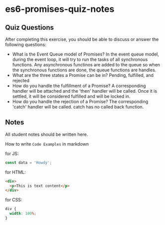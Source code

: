 # es6-promises-quiz-notes

## Quiz Questions

After completing this exercise, you should be able to discuss or answer the following questions:

- What is the Event Queue model of Promises?
  In the event queue model, during the event loop, it will try to run the tasks of all synchronous functions. Any asynchronous functinos are added to the queue so when the synchronous functions are done, the queue functions are handles.
- What are the three states a Promise can be in?
  Pending, fulfilled, and rejected
- How do you handle the fulfillment of a Promise?
  A corresponding handler will be attached and the 'then' handler will be called. Once it is settled, it will be considered fulfilled and will be locked in.
- How do you handle the rejection of a Promise?
  The corresponding 'catch' handler will be called. catch has no called back function.

## Notes

All student notes should be written here.

How to write `Code Examples` in markdown

for JS:

```javascript
const data = 'Howdy';
```

for HTML:

```html
<div>
  <p>This is text content</p>
</div>
```

for CSS:

```css
div {
  width: 100%;
}
```
